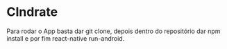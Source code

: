 # CIndrate

Para rodar o App basta dar git clone, depois dentro do repositório dar npm install e por fim react-native run-android.
